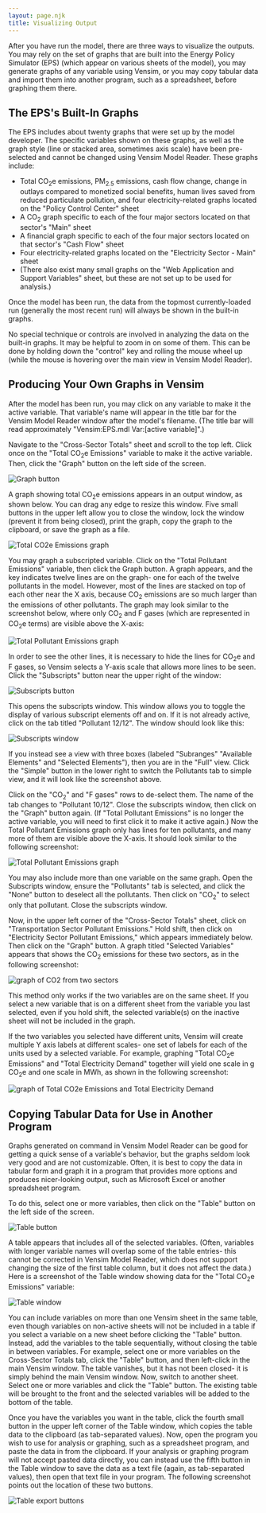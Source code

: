 ```yaml
---
layout: page.njk
title: Visualizing Output
---
```


After you have run the model, there are three ways to visualize the outputs.  You may rely on the set of graphs that are built into the Energy Policy Simulator (EPS) (which appear on various sheets of the model), you may generate graphs of any variable using Vensim, or you may copy tabular data and import them into another program, such as a spreadsheet, before graphing them there.

## The EPS's Built-In Graphs

The EPS includes about twenty graphs that were set up by the model developer.  The specific variables shown on these graphs, as well as the graph style (line or stacked area, sometimes axis scale) have been pre-selected and cannot be changed using Vensim Model Reader.  These graphs include:

* Total CO<sub>2</sub>e emissions, PM<sub>2.5</sub> emissions, cash flow change, change in outlays compared to monetized social benefits, human lives saved from reduced particulate pollution, and four electricity-related graphs located on the "Policy Control Center" sheet
* A CO<sub>2</sub> graph specific to each of the four major sectors located on that sector's "Main" sheet
* A financial graph specific to each of the four major sectors located on that sector's "Cash Flow" sheet
* Four electricity-related graphs located on the "Electricity Sector - Main" sheet
* (There also exist many small graphs on the "Web Application and Support Variables" sheet, but these are not set up to be used for analysis.)

Once the model has been run, the data from the topmost currently-loaded run (generally the most recent run) will always be shown in the built-in graphs.

No special technique or controls are involved in analyzing the data on the built-in graphs.  It may be helpful to zoom in on some of them.  This can be done by holding down the "control" key and rolling the mouse wheel up (while the mouse is hovering over the main view in Vensim Model Reader).

## Producing Your Own Graphs in Vensim

After the model has been run, you may click on any variable to make it the active variable.  That variable's name will appear in the title bar for the Vensim Model Reader window after the model's filename.  (The title bar will read approximately "Vensim:EPS.mdl Var:[active variable]".)

Navigate to the "Cross-Sector Totals" sheet and scroll to the top left.  Click once on the "Total CO<sub>2</sub>e Emissions" variable to make it the active variable.  Then, click the "Graph" button on the left side of the screen.

![Graph button](/visualizing-output-GraphButton.png)

A graph showing total CO<sub>2</sub>e emissions appears in an output window, as shown below.  You can drag any edge to resize this window.  Five small buttons in the upper left allow you to close the window, lock the window (prevent it from being closed), print the graph, copy the graph to the clipboard, or save the graph as a file.

![Total CO2e Emissions graph](/visualizing-output-CO2eGraph.png)

You may graph a subscripted variable.  Click on the "Total Pollutant Emissions" variable, then click the Graph button.  A graph appears, and the key indicates twelve lines are on the graph- one for each of the twelve pollutants in the model.  However, most of the lines are stacked on top of each other near the X axis, because CO<sub>2</sub> emissions are so much larger than the emissions of other pollutants.  The graph may look similar to the screenshot below, where only CO<sub>2</sub> and F gases (which are represented in CO<sub>2</sub>e terms) are visible above the X-axis:

![Total Pollutant Emissions graph](/visualizing-output-PollutantsGraph.png)

In order to see the other lines, it is necessary to hide the lines for CO<sub>2</sub>e and F gases, so Vensim selects a Y-axis scale that allows more lines to be seen.  Click the "Subscripts" button near the upper right of the window:

![Subscripts button](/visualizing-output-SubscriptsButton.png)

This opens the subscripts window.  This window allows you to toggle the display of various subscript elements off and on.  If it is not already active, click on the tab titled "Pollutant 12/12".  The window should look like this:

![Subscripts window](/visualizing-output-SubscriptsWindow.png)

If you instead see a view with three boxes (labeled "Subranges" "Available Elements" and "Selected Elements"), then you are in the "Full" view.  Click the "Simple" button in the lower right to switch the Pollutants tab to simple view, and it will look like the screenshot above.

Click on the "CO<sub>2</sub>" and "F gases" rows to de-select them.  The name of the tab changes to "Pollutant 10/12".  Close the subscripts window, then click on the "Graph" button again.  (If "Total Pollutant Emissions" is no longer the active variable, you will need to first click it to make it active again.)  Now the Total Pollutant Emissions graph only has lines for ten pollutants, and many more of them are visible above the X-axis.  It should look similar to the following screenshot:

![Total Pollutant Emissions graph](/visualizing-output-PollutantsGraph2.png)

You may also include more than one variable on the same graph.  Open the Subscripts window, ensure the "Pollutants" tab is selected, and click the "None" button to deselect all the pollutants.  Then click on "CO<sub>2</sub>" to select only that pollutant.  Close the subscripts window.

Now, in the upper left corner of the "Cross-Sector Totals" sheet, click on "Transportation Sector Pollutant Emissions."  Hold shift, then click on "Electricity Sector Pollutant Emissions," which appears immediately below.  Then click on the "Graph" button.  A graph titled "Selected Variables" appears that shows the CO<sub>2</sub> emissions for these two sectors, as in the following screenshot:

![graph of CO2 from two sectors](/visualizing-output-TwoSectorCO2.png)

This method only works if the two variables are on the same sheet.  If you select a new variable that is on a different sheet from the variable you last selected, even if you hold shift, the selected variable(s) on the inactive sheet will not be included in the graph.

If the two variables you selected have different units, Vensim will create multiple Y axis labels at different scales- one set of labels for each of the units used by a selected variable.  For example, graphing "Total CO<sub>2</sub>e Emissions" and "Total Electricity Demand" together will yield one scale in g CO<sub>2</sub>e and one scale in MWh, as shown in the following screenshot:

![graph of Total CO2e Emissions and Total Electricity Demand](/visualizing-output-DifferentUnits.png)

## Copying Tabular Data for Use in Another Program

Graphs generated on command in Vensim Model Reader can be good for getting a quick sense of a variable's behavior, but the graphs seldom look very good and are not customizable.  Often, it is best to copy the data in tabular form and graph it in a program that provides more options and produces nicer-looking output, such as Microsoft Excel or another spreadsheet program.

To do this, select one or more variables, then click on the "Table" button on the left side of the screen.

![Table button](/visualizing-output-TableButton.png)

A table appears that includes all of the selected variables.  (Often, variables with longer variable names will overlap some of the table entries- this cannot be corrected in Vensim Model Reader, which does not support changing the size of the first table column, but it does not affect the data.)  Here is a screenshot of the Table window showing data for the "Total CO<sub>2</sub>e Emissions" variable:

![Table window](/visualizing-output-TableWindow.png)

You can include variables on more than one Vensim sheet in the same table, even though variables on non-active sheets will not be included in a table if you select a variable on a new sheet before clicking the "Table" button.  Instead, add the variables to the table sequentially, without closing the table in between variables.  For example, select one or more variables on the Cross-Sector Totals tab, click the "Table" button, and then left-click in the main Vensim window.  The table vanishes, but it has not been closed- it is simply behind the main Vensim window.  Now, switch to another sheet.  Select one or more variables and click the "Table" button.  The existing table will be brought to the front and the selected variables will be added to the bottom of the table.

Once you have the variables you want in the table, click the fourth small button in the upper left corner of the Table window, which copies the table data to the clipboard (as tab-separated values).  Now, open the program you wish to use for analysis or graphing, such as a spreadsheet program, and paste the data in from the clipboard.  If your analysis or graphing program will not accept pasted data directly, you can instead use the fifth button in the Table window to save the data as a text file (again, as tab-separated values), then open that text file in your program.  The following screenshot points out the location of these two buttons.

![Table export buttons](/visualizing-output-TableExportButtons.png)
